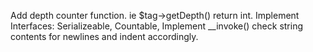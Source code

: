 Add depth counter function. ie $tag->getDepth() return int.
Implement Interfaces: Serializeable, Countable,
Implement __invoke()
check string contents for newlines and indent accordingly.